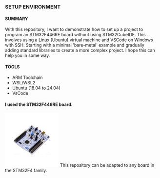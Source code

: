 
### SETUP ENVIRONMENT 

#### SUMMARY
With this repository, I want to demonstrate how to set up a project to program an STM32F446RE board without using STM32CubeIDE. This involves using a Linux (Ubuntu) virtual machine and VSCode on Windows with SSH. Starting with a minimal 'bare-metal' example and gradually adding standard libraries to create a more complex project. I hope this can help you in some way.

#### TOOLS 
- ARM Toolchain
- WSL/WSL2
- Ubuntu (18.04 to 24.04)
- VsCode

#### I used the STM32F446RE board.
<img src="NUCLEO-F446RE.jpg" alt="NUCLEO-F446RE" style="width:35%;">
This repository can be adapted to any board in the STM32F4 family.
